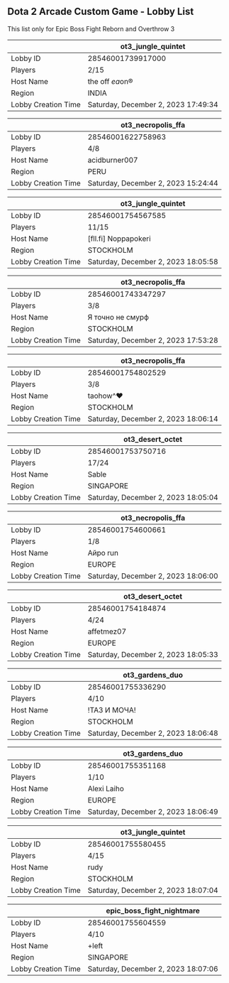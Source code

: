 ## Dota 2 Arcade Custom Game - Lobby List

This list only for Epic Boss Fight Reborn and Overthrow 3

|  | ot3_jungle_quintet |
| ------ | ------ |
| Lobby ID | 28546001739917000 |
| Players | 2/15 |
| Host Name | the off $ea$on® |
| Region | INDIA |
| Lobby Creation Time | Saturday, December 2, 2023 17:49:34 |


|  | ot3_necropolis_ffa |
| ------ | ------ |
| Lobby ID | 28546001622758963 |
| Players | 4/8 |
| Host Name | acidburner007 |
| Region | PERU |
| Lobby Creation Time | Saturday, December 2, 2023 15:24:44 |


|  | ot3_jungle_quintet |
| ------ | ------ |
| Lobby ID | 28546001754567585 |
| Players | 11/15 |
| Host Name | [fll.fi] Noppapokeri |
| Region | STOCKHOLM |
| Lobby Creation Time | Saturday, December 2, 2023 18:05:58 |


|  | ot3_necropolis_ffa |
| ------ | ------ |
| Lobby ID | 28546001743347297 |
| Players | 3/8 |
| Host Name | Я точно не смурф |
| Region | STOCKHOLM |
| Lobby Creation Time | Saturday, December 2, 2023 17:53:28 |


|  | ot3_necropolis_ffa |
| ------ | ------ |
| Lobby ID | 28546001754802529 |
| Players | 3/8 |
| Host Name | taohow^♥ |
| Region | STOCKHOLM |
| Lobby Creation Time | Saturday, December 2, 2023 18:06:14 |


|  | ot3_desert_octet |
| ------ | ------ |
| Lobby ID | 28546001753750716 |
| Players | 17/24 |
| Host Name | Sable |
| Region | SINGAPORE |
| Lobby Creation Time | Saturday, December 2, 2023 18:05:04 |


|  | ot3_necropolis_ffa |
| ------ | ------ |
| Lobby ID | 28546001754600661 |
| Players | 1/8 |
| Host Name | Айро run |
| Region | EUROPE |
| Lobby Creation Time | Saturday, December 2, 2023 18:06:00 |


|  | ot3_desert_octet |
| ------ | ------ |
| Lobby ID | 28546001754184874 |
| Players | 4/24 |
| Host Name | affetmez07 |
| Region | EUROPE |
| Lobby Creation Time | Saturday, December 2, 2023 18:05:33 |


|  | ot3_gardens_duo |
| ------ | ------ |
| Lobby ID | 28546001755336290 |
| Players | 4/10 |
| Host Name | !ТАЗ И МОЧА! |
| Region | STOCKHOLM |
| Lobby Creation Time | Saturday, December 2, 2023 18:06:48 |


|  | ot3_gardens_duo |
| ------ | ------ |
| Lobby ID | 28546001755351168 |
| Players | 1/10 |
| Host Name | Alexi Laiho |
| Region | EUROPE |
| Lobby Creation Time | Saturday, December 2, 2023 18:06:49 |


|  | ot3_jungle_quintet |
| ------ | ------ |
| Lobby ID | 28546001755580455 |
| Players | 4/15 |
| Host Name | rudy |
| Region | STOCKHOLM |
| Lobby Creation Time | Saturday, December 2, 2023 18:07:04 |


|  | epic_boss_fight_nightmare |
| ------ | ------ |
| Lobby ID | 28546001755604559 |
| Players | 4/10 |
| Host Name | +left |
| Region | SINGAPORE |
| Lobby Creation Time | Saturday, December 2, 2023 18:07:06 |


